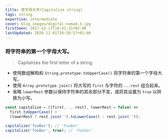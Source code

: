 ```yaml
---
title: 首字母大写(Capitalize string)
tags: string
expertise: intermediate
cover: blog_images/digital-nomad-3.jpg
firstSeen: 2017-12-17T16:41:31+02:00
lastUpdated: 2020-11-01T20:50:57+02:00
---
```


### 将字符串的第一个字母大写。
> Capitalizes the first letter of a string.

- 使用数组解构和 `String.prototype.toUpperCase()` 将字符串的第一个字母大写。
- 使用 `Array.prototype.join()` 将大写的 `first` 与字符的 `...rest` 组合起来。
- 省略 `lowerRest` 参数以保持字符串的其余部分不变，或将其设置为 `true` 以转换为小写。

```js
const capitalize = ([first, ...rest], lowerRest = false) =>
  first.toUpperCase() +
  (lowerRest ? rest.join('').toLowerCase() : rest.join(''));
```

```js
capitalize('fooBar'); // 'FooBar'
capitalize('fooBar', true); // 'Foobar'
```
